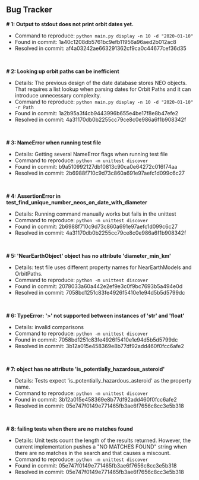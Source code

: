 ## Bug Tracker


**# 1: Output to stdout does not print orbit dates yet.**

* Command to reproduce: `python main.py display -n 10 -d "2020-01-10"`
* Found in commit: 1a40c1208db5761bc9efb11956a96aed2b012ac8
* Resolved in commit: af4a03242ae663291362cf9ca0c44677cef36d35

&nbsp;

**# 2: Looking up orbit paths can be inefficient**

* Details: The previous design of the date database stores NEO objects. That 
requires a list lookup when parsing dates for Orbit Paths and it can introduce
unnecessary complexity.
* Command to reproduce: `python main.py display -n 10 -d "2020-01-10" -r Path`
* Found in commit: 1a2b95a3f4cb9443996b655e4be17f8e8b47efe2
* Resolved in commit: 4a31170db0b2255cc79ce8c0e986a6f1b908342f

&nbsp;

**# 3: NameError when running test file**

* Details: Getting several NameError flags when running test file
* Command to reproduce: `python -m unittest discover`
* Found in commit: b9a510992127db10813c90ca0e64272c016f74aa
* Resolved in commit: 2b6988f710c9d73c860a691e97aefc1d099c6c27

&nbsp;

**# 4: AssertionError in test_find_unique_number_neos_on_date_with_diameter**

* Details: Running command manually works but fails in the unittest
* Command to reproduce: `python -m unittest discover`
* Found in commit: 2b6988f710c9d73c860a691e97aefc1d099c6c27
* Resolved in commit: 4a31170db0b2255cc79ce8c0e986a6f1b908342f

&nbsp;

**# 5: 'NearEarthObject' object has no attribute 'diameter_min_km'**

* Details: test file uses different property names for NearEarthModels and
OrbitPaths.
* Command to reproduce: `python -m unittest discover`
* Found in commit: 2078033a60a442e2ef9e3c0f9bc7693b5a494e0d
* Resolved in commit: 7058bd1251c83fe4926f5410e1e94d5b5d5799dc

&nbsp;

**# 6: TypeError: '>' not supported between instances of 'str' and 'float'**

* Details: invalid comparisons
* Command to reproduce: `python -m unittest discover`
* Found in commit: 7058bd1251c83fe4926f5410e1e94d5b5d5799dc
* Resolved in commit: 3b12a015e458369e8b77df92add460f0fcc6afe2

&nbsp;

**# 7: object has no attribute 'is_potentially_hazardous_asteroid'**

* Details: Tests expect 'is_potentially_hazardous_asteroid' as the property
name.
* Command to reproduce: `python -m unittest discover`
* Found in commit: 3b12a015e458369e8b77df92add460f0fcc6afe2
* Resolved in commit: 05e747f0149e771465fb3ae6f7656c8cc3e5b318

&nbsp;

**# 8: failing tests when there are no matches found**

* Details: Unit tests count the length of the results returned. However, the
current implementation pushes a "NO MATCHES FOUND" string when there are no
matches in the search and that causes a miscount.
* Command to reproduce: `python -m unittest discover`
* Found in commit: 05e747f0149e771465fb3ae6f7656c8cc3e5b318
* Resolved in commit: 05e747f0149e771465fb3ae6f7656c8cc3e5b318



